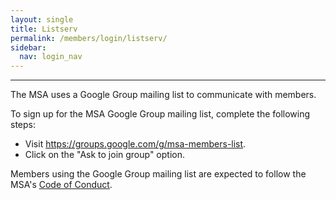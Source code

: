 ```yaml
---
layout: single
title: Listserv
permalink: /members/login/listserv/
sidebar:
  nav: login_nav
---
```


<!-- #BeginEditable "content" -->
<hr />
<p>The MSA uses a Google Group mailing list to communicate with 
	members.</p>
<p>To sign up for the MSA Google Group mailing list, complete the
	following steps:</p>
<ul>
	<li>Visit <a href="https://groups.google.com/g/msa-members-list"
			>https://groups.google.com/g/msa-members-list</a>.</li>
	<li>Click on the "Ask to join group" option.</li>
</ul>
<p> Members using the Google Group mailing list are expected to follow
	the MSA's <a href="/msa/about/mission/">Code of Conduct</a>. </p>
<p>&nbsp;</p>
<!-- 
	<p>To view the archive of past MSA listserv messages, visit: <a
		href="http://chaos.press.jhu.edu/pipermail/msa-members/"
		>http://chaos.press.jhu.edu/pipermail/msa-members</a>.</p>
		-->
<!-- #EndEditable -->